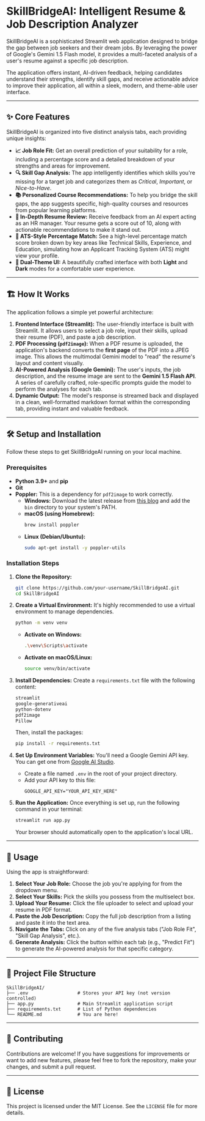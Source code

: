 # SkillBridgeAI: Intelligent Resume & Job Description Analyzer

SkillBridgeAI is a sophisticated Streamlit web application designed to bridge the gap between job seekers and their dream jobs. By leveraging the power of Google's Gemini 1.5 Flash model, it provides a multi-faceted analysis of a user's resume against a specific job description.

The application offers instant, AI-driven feedback, helping candidates understand their strengths, identify skill gaps, and receive actionable advice to improve their application, all within a sleek, modern, and theme-able user interface.

-----

## ✨ Core Features

SkillBridgeAI is organized into five distinct analysis tabs, each providing unique insights:

  * **📈 Job Role Fit:** Get an overall prediction of your suitability for a role, including a percentage score and a detailed breakdown of your strengths and areas for improvement.
  * **🔍 Skill Gap Analysis:** The app intelligently identifies which skills you're missing for a target job and categorizes them as *Critical*, *Important*, or *Nice-to-Have*.
  * **📚 Personalized Course Recommendations:** To help you bridge the skill gaps, the app suggests specific, high-quality courses and resources from popular learning platforms.
  * **📄 In-Depth Resume Review:** Receive feedback from an AI expert acting as an HR manager. Your resume gets a score out of 10, along with actionable recommendations to make it stand out.
  * **🎯 ATS-Style Percentage Match:** See a high-level percentage match score broken down by key areas like Technical Skills, Experience, and Education, simulating how an Applicant Tracking System (ATS) might view your profile.
  * **🎨 Dual-Theme UI:** A beautifully crafted interface with both **Light** and **Dark** modes for a comfortable user experience.

-----

## 🏗️ How It Works

The application follows a simple yet powerful architecture:

1.  **Frontend Interface (Streamlit):** The user-friendly interface is built with Streamlit. It allows users to select a job role, input their skills, upload their resume (PDF), and paste a job description.
2.  **PDF Processing (`pdf2image`):** When a PDF resume is uploaded, the application's backend converts the **first page** of the PDF into a JPEG image. This allows the multimodal Gemini model to "read" the resume's layout and content visually.
3.  **AI-Powered Analysis (Google Gemini):** The user's inputs, the job description, and the resume image are sent to the **Gemini 1.5 Flash API**. A series of carefully crafted, role-specific prompts guide the model to perform the analyses for each tab.
4.  **Dynamic Output:** The model's response is streamed back and displayed in a clean, well-formatted markdown format within the corresponding tab, providing instant and valuable feedback.

-----

## 🛠️ Setup and Installation

Follow these steps to get SkillBridgeAI running on your local machine.

### Prerequisites

  * **Python 3.9+** and **pip**
  * **Git**
  * **Poppler:** This is a dependency for `pdf2image` to work correctly.
      * **Windows:** Download the latest release from [this blog](https://www.google.com/search?q=https://blog.alivate.com.au/poppler-windows/) and add the `bin` directory to your system's PATH.
      * **macOS (using Homebrew):**
        ```bash
        brew install poppler
        ```
      * **Linux (Debian/Ubuntu):**
        ```bash
        sudo apt-get install -y poppler-utils
        ```

### Installation Steps

1.  **Clone the Repository:**

    ```bash
    git clone https://github.com/your-username/SkillBridgeAI.git
    cd SkillBridgeAI
    ```

2.  **Create a Virtual Environment:**
    It's highly recommended to use a virtual environment to manage dependencies.

    ```bash
    python -m venv venv
    ```

      * **Activate on Windows:**
        ```bash
        .\venv\Scripts\activate
        ```
      * **Activate on macOS/Linux:**
        ```bash
        source venv/bin/activate
        ```

3.  **Install Dependencies:**
    Create a `requirements.txt` file with the following content:

    ```txt
    streamlit
    google-generativeai
    python-dotenv
    pdf2image
    Pillow
    ```

    Then, install the packages:

    ```bash
    pip install -r requirements.txt
    ```

4.  **Set Up Environment Variables:**
    You'll need a Google Gemini API key. You can get one from [Google AI Studio](https://aistudio.google.com/app/apikey).

      * Create a file named `.env` in the root of your project directory.
      * Add your API key to this file:
        ```
        GOOGLE_API_KEY="YOUR_API_KEY_HERE"
        ```

5.  **Run the Application:**
    Once everything is set up, run the following command in your terminal:

    ```bash
    streamlit run app.py
    ```

    Your browser should automatically open to the application's local URL.

-----

## 🚀 Usage

Using the app is straightforward:

1.  **Select Your Job Role:** Choose the job you're applying for from the dropdown menu.
2.  **Select Your Skills:** Pick the skills you possess from the multiselect box.
3.  **Upload Your Resume:** Click the file uploader to select and upload your resume in PDF format.
4.  **Paste the Job Description:** Copy the full job description from a listing and paste it into the text area.
5.  **Navigate the Tabs:** Click on any of the five analysis tabs ("Job Role Fit", "Skill Gap Analysis", etc.).
6.  **Generate Analysis:** Click the button within each tab (e.g., "Predict Fit") to generate the AI-powered analysis for that specific category.

-----

## 📂 Project File Structure

```
SkillBridgeAI/
├── .env                  # Stores your API key (not version controlled)
├── app.py                # Main Streamlit application script
├── requirements.txt      # List of Python dependencies
└── README.md             # You are here!
```

-----

## 🤝 Contributing

Contributions are welcome\! If you have suggestions for improvements or want to add new features, please feel free to fork the repository, make your changes, and submit a pull request.

-----

## 📄 License

This project is licensed under the MIT License. See the `LICENSE` file for more details.
